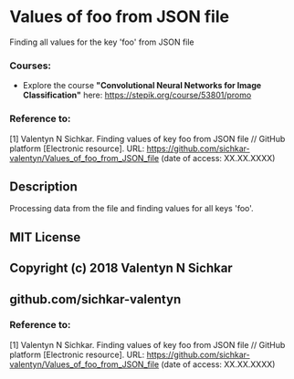 # Values of foo from JSON file
Finding all values for the key 'foo' from JSON file

### Courses:
* Explore the course **"Convolutional Neural Networks for Image Classification"** here: https://stepik.org/course/53801/promo

### Reference to:
[1] Valentyn N Sichkar. Finding values of key foo from JSON file // GitHub platform [Electronic resource]. URL: https://github.com/sichkar-valentyn/Values_of_foo_from_JSON_file (date of access: XX.XX.XXXX)

## Description
Processing data from the file and finding values for all keys 'foo'.

## MIT License
## Copyright (c) 2018 Valentyn N Sichkar
## github.com/sichkar-valentyn
### Reference to:
[1] Valentyn N Sichkar. Finding values of key foo from JSON file // GitHub platform [Electronic resource]. URL: https://github.com/sichkar-valentyn/Values_of_foo_from_JSON_file (date of access: XX.XX.XXXX)
